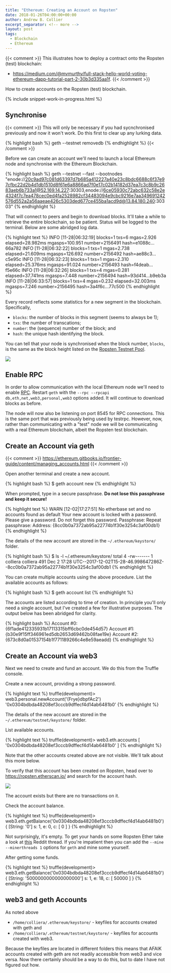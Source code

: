 ```yaml
---
title: "Ethereum: Creating an Account on Ropsten"
date: 2018-01-26T04:00:00+00:00
author: Andrew B. Collier
excerpt_separator: <!-- more -->
layout: post
tags:
  - Blockchain
  - Ethereum
---
```


{{< comment >}}
This illustrates how to deploy a contract onto the Ropsten (test) blockchain:

  - https://medium.com/@mvmurthy/full-stack-hello-world-voting-ethereum-dapp-tutorial-part-2-30b3d335aa1f.
{{< /comment >}}

How to create accounts on the Ropsten (test) blockchain.

<!-- more -->

{% include snippet-work-in-progress.html %}

## Synchronise

{{< comment >}}
This will only be necessary if you had sycnchronised previously and now it won't work. Do this first to clear up any lurking data.

{% highlight bash %}
geth --testnet removedb
{% endhighlight %}
{{< /comment >}}

Before we can create an account we'll need to launch a local Ethereum node and synchronise with the Ethereum Blockchain.

{% highlight bash %}
geth --testnet --fast --bootnodes "enode://20c9ad97c081d63397d7b685a412227a40e23c8bdc6688c6f37e97cfbc22d2b4d1db1510d8f61e6a8866ad7f0e17c02b14182d37ea7c3c8b9c2683aeb6b733a1@52.169.14.227:30303,enode://6ce05930c72abc632c58e2e4324f7c7ea478cec0ed4fa2528982cf34483094e9cbc9216e7aa349691242576d552a2a56aaeae426c5303ded677ce455ba1acd9d@13.84.180.240:30303"
{% endhighlight %}

That will connect to peers and begin to download blocks. It'll take a while to retrieve the entire blockchain, so be patient. Status will be logged to the terminal. Below are some abridged log data.

{% highlight text %}
INFO [11-28|06:32:19] blocks=1 txs=6 mgas=2.926 elapsed=28.982ms mgasps=100.951 number=2156491 hash=e1088c…66a782
INFO [11-28|06:32:22] blocks=1 txs=1 mgas=2.738 elapsed=21.609ms mgasps=126.692 number=2156492 hash=ae88c3…c5e95c
INFO [11-28|06:32:23] blocks=1 txs=1 mgas=2.310 elapsed=25.376ms mgasps=91.024  number=2156493 hash=f4deab…f5e66c
INFO [11-28|06:32:26] blocks=1 txs=4 mgas=0.281 elapsed=37.741ms mgasps=7.448   number=2156494 hash=93d414…b9eb3a
INFO [11-28|06:33:57] blocks=1 txs=4 mgas=0.232 elapsed=32.003ms mgasps=7.246   number=2156495 hash=3a4f6c…77c500
{% endhighlight %}

Every record reflects some statistics for a new segment in the blockchain. Specifically,

- `blocks`: the number of blocks in this segment (seems to always be 1);
- `txs`: the number of transcations;
- `number`: the (sequence) number of the block; and
- `hash`: the unique hash identifying the block.

You can tell that your node is synchronised when the block number, `blocks`, is the same as the block height listed on the [Ropsten Testnet Pool](http://pool.ropsten.ethereum.org/).

![](/img/2017/11/ropsten-network-status.png)

## Enable RPC

In order to allow communication with the local Ethereum node we'll need to enable [RPC](https://en.wikipedia.org/wiki/Remote_procedure_call). Restart `geth` with the `--rpc --rpcapi db,eth,net,web3,personal,web3` options added. It will continue to download blocks as before.

The node will now also be listening on port 8545 for RPC connections. This is the same port that was previously being used by testrpc. However, now, rather than communicating with a "test" node we will be communicating with a real Ethereum blockchain, albeit the Ropsten test blockchain.

## Create an Account via geth

{{< comment >}}
https://ethereum.gitbooks.io/frontier-guide/content/managing_accounts.html
{{< /comment >}}

Open another terminal and create a new account.

{% highlight bash %}
$ geth account new
{% endhighlight %}

When prompted, type in a secure passphrase. **Do not lose this passphrase and keep it secure!**

{% highlight text %}
WARN [12-02|17:27:51] No etherbase set and no accounts found as default 
Your new account is locked with a password. Please give a password. Do not forget this password.
Passphrase: 
Repeat passphrase: 
Address: {8cc0b0a7372ab95a22774b1f30e3254c3af00db1}
{% endhighlight %}

The details of the new account are stored in the `~/.ethereum/keystore/` folder.

{% highlight bash %}
$ ls -l ~/.ethereum/keystore/
total 4
-rw------- 1 colliera colliera 491 Dec  2 17:28 UTC--2017-12-02T15-28-46.998647286Z--8cc0b0a7372ab95a22774b1f30e3254c3af00db1
{% endhighlight %}

You can create multiple accounts using the above procedure. List the available accounts as follows:

{% highlight bash %}
$ geth account list
{% endhighlight %}

The accounts are listed according to time of creation. In principle you'll only need a single account, but I've created a few for illustrative purposes. The output below has been abridged for clarity.

{% highlight bash %}
Account #0: {6f1ade412335931b17113315bff6cbc0de454d57}
Account #1: {b30e9f15ff346961ed5db2653d69462b08fae19e}
Account #2: {673c8d0a01537154b1f771189266c4e8e59aeadd}
{% endhighlight %}

## Create an Account via web3

Next we need to create and fund an account. We do this from the Truffle console.

Create a new account, providing a strong password.

{% highlight text %}
truffle(development)> web3.personal.newAccount('(Frye}dbpfAc2')
'0x0304bdbda48208ef3cccb9dffecf4d14ab6481b0'
{% endhighlight %}

The details of the new account are stored in the `~/.ethereum/testnet/keystore/` folder.

List available accounts.

{% highlight text %}
truffle(development)> web3.eth.accounts
[ '0x0304bdbda48208ef3cccb9dffecf4d14ab6481b0' ]
{% endhighlight %}

Note that the other accounts created above are not visible. We'll talk about this more below.

To verify that this account has been created on Ropsten, head over to <https://ropsten.etherscan.io/> and search for the account hash.

![](/img/2017/11/ropsten-account-empty.png)

The account exists but there are no transactions on it.

Check the account balance.

{% highlight text %}
truffle(development)> web3.eth.getBalance('0x0304bdbda48208ef3cccb9dffecf4d14ab6481b0')
{ [String: '0'] s: 1, e: 0, c: [ 0 ] }
{% endhighlight %}

Not surprisingly, it's empty. To get your hands on some Ropsten Ether take a look at [this](https://www.reddit.com/r/ethdev/comments/72ltwj/the_new_if_you_need_some_ropsten_testnet_ethers/) Reddit thread. If you're impatient then you can add the `--mine --minerthreads 1` options for `geth` and mine some yourself.

After getting some funds.

{% highlight text %}
truffle(development)> web3.eth.getBalance('0x0304bdbda48208ef3cccb9dffecf4d14ab6481b0')
{ [String: '5000000000000000000'] s: 1, e: 18, c: [ 50000 ] }
{% endhighlight %}

## web3 and geth Accounts

As noted above

- `/home/colliera/.ethereum/keystore/` - keyfiles for accounts created with geth and
- `/home/colliera/.ethereum/testnet/keystore/` - keyfiles for accounts created with web3.

Because the keyfiles are located in different folders this means that AFAIK accounts created with geth are not readily accessible from web3 and vice versa. Now there certainly should be a way to do this, but to date I have not figured out how.